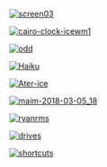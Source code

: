 
[![screen03][screen03]][screen03]

[![cairo-clock-icewm1][cairo-clock-icewm1]][cairo-clock-icewm1]

[![odd][odd]][odd]

[![Haiku][Haiku]][Haiku]

[![Ater-ice][Ater-ice]][Ater-ice]

[![maim-2018-03-05_18][maim-2018-03-05_18]][maim-2018-03-05_18]

[![ryanrms][ryanrms]][ryanrms]

[![drives][drives]][drives]

[![shortcuts][shortcuts]][shortcuts]

[screen03]: https://user-images.githubusercontent.com/15175058/31690477-d4a6bab8-b360-11e7-9dd3-30324c8cb020.png "screen03"
[cairo-clock-icewm1]: https://cloud.githubusercontent.com/assets/3276068/7817583/3718e62c-03d6-11e5-95ef-589210a60c44.jpeg "cairo-clock-icewm1"
[odd]: https://user-images.githubusercontent.com/7656607/32042698-002e773c-ba6b-11e7-8e6a-29da6f910ec2.png "odd"
[Haiku]: https://user-images.githubusercontent.com/367181/33675642-899b7340-dab3-11e7-9bdb-43606c5d4d58.png "Haiku"
[Ater-ice]: https://user-images.githubusercontent.com/15175058/34381016-c61d9ab6-ead3-11e7-835b-fa366dce8c68.png "Ater-ice"
[maim-2018-03-05_18]: https://user-images.githubusercontent.com/16356124/36989539-47c464f6-20a2-11e8-9eea-fde078593466.png "maim-2018-03-05_18"
[ryanrms]: https://user-images.githubusercontent.com/2936638/44629544-3e05bd80-a90e-11e8-8a55-27a8a3f0d185.png "ryanrms"
[drives]: https://user-images.githubusercontent.com/7473967/65373524-3cf3ac80-dc44-11e9-85ce-9f113182b242.jpg "drives"
[shortcuts]: https://user-images.githubusercontent.com/7473967/77987629-f7ddc080-72df-11ea-8be9-2122e904f29b.jpg "shortcuts"
